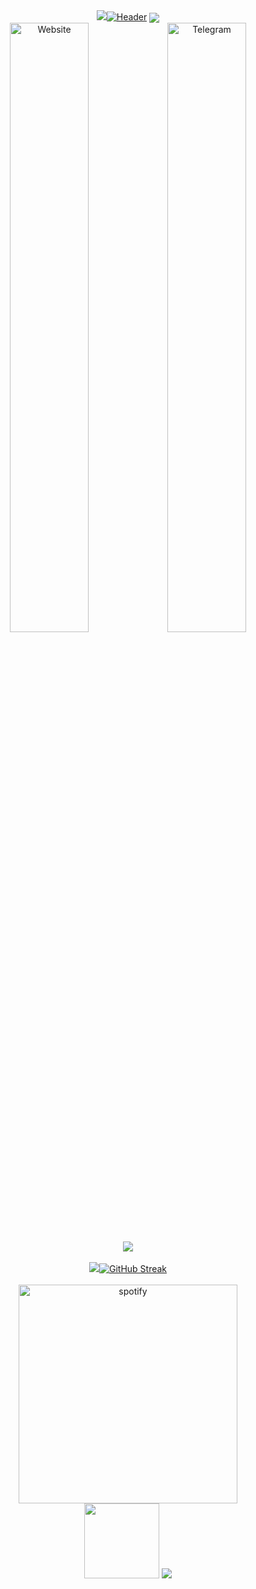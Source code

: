 <div align="center"> 
  <a href="#Header"><img src="#StreakStat"><img src="https://capsule-render.vercel.app/api?type=venom&height=300&color=gradient&text=MiliScripts%20Stats" alt="Header" /></a>
  <a href="#GithubStat"><img src="https://github-widgetbox.vercel.app/api/profile?username=MiliScripts&data=followers,repositories,stars,commits&theme=rgb" align="center" ></a><br>
  <a href='https://your-website.com' target="_blank"><img alt='Website' width="50%" src='https://capsule-render.vercel.app/api?type=venom&height=200&color=000000&text=Website&textBg=false&section=header&reversal=false&fontColor=ffffff&fontAlign=50&fontAlignY=60&animation=null&fontSize=60' align='center'/></a><a href='https://t.me/your-telegram' target="_blank"><img alt='Telegram' width="50%" src='https://capsule-render.vercel.app/api?type=venom&height=200&color=000000&text=Telegram&textBg=false&section=header&reversal=false&fontColor=ffffff&fontAlign=50&fontAlignY=60&animation=null&fontSize=60' align='center'/></a>
  <a href="#SkillStat"><img src="https://github-widgetbox.vercel.app/api/skills?languages=js,ts,java,php,python,html,css,c,cpp,csharp,bash,xml,json,yaml,postgresql,mysql,powershell,markdown&libraries=selenium,numpy,scrapy,sqlite,qt,tensorflow,jquery&tools=git,docker,npm,firebase,mongodb,vercel,redis,nodejs,heroku,apache,nginx,aws,jupyter,gradle&software=linux,windows,vscode&theme=rgb" align="center"></a><br><br>
  <a href="#StreakStat"><img src="#StreakStat"><img src="https://streak-stats.demolab.com?user=MiliScripts&mode=week&theme=midnight-purple&border_radius=30&hide_border=true&card_width=800" alt="GitHub Streak" /></a><br><br>
  <a href="https://spotify-github-profile.kittinanx.com/api/view?uid=your-spotify-uid&redirect=true"><img width="350" src="https://spotify-github-profile.kittinanx.com/api/view?uid=your-spotify-uid&cover_image=false&theme=compact&show_offline=false&background_color=black&&interchange=false" alt="spotify" /></a><br>
  <a href="http://t.me/send?start=IV394F8PVWHJ"><img src="https://cdn.buymeacoffee.com/buttons/v2/arial-orange.png" width="120"></a>
  <a href="#ViewStat"><img src="https://komarev.com/ghpvc/?username=MiliScripts&style=pixel"></a>
</div>
